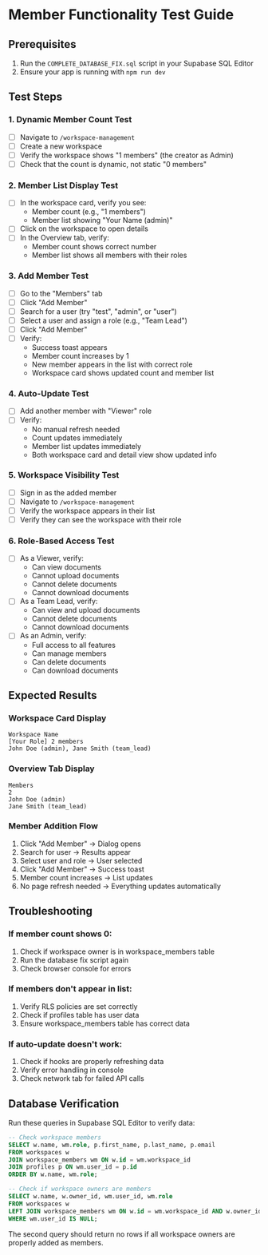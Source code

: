 # Member Functionality Test Guide

## Prerequisites
1. Run the `COMPLETE_DATABASE_FIX.sql` script in your Supabase SQL Editor
2. Ensure your app is running with `npm run dev`

## Test Steps

### 1. Dynamic Member Count Test
- [ ] Navigate to `/workspace-management`
- [ ] Create a new workspace
- [ ] Verify the workspace shows "1 members" (the creator as Admin)
- [ ] Check that the count is dynamic, not static "0 members"

### 2. Member List Display Test
- [ ] In the workspace card, verify you see:
  - Member count (e.g., "1 members")
  - Member list showing "Your Name (admin)"
- [ ] Click on the workspace to open details
- [ ] In the Overview tab, verify:
  - Member count shows correct number
  - Member list shows all members with their roles

### 3. Add Member Test
- [ ] Go to the "Members" tab
- [ ] Click "Add Member"
- [ ] Search for a user (try "test", "admin", or "user")
- [ ] Select a user and assign a role (e.g., "Team Lead")
- [ ] Click "Add Member"
- [ ] Verify:
  - Success toast appears
  - Member count increases by 1
  - New member appears in the list with correct role
  - Workspace card shows updated count and member list

### 4. Auto-Update Test
- [ ] Add another member with "Viewer" role
- [ ] Verify:
  - No manual refresh needed
  - Count updates immediately
  - Member list updates immediately
  - Both workspace card and detail view show updated info

### 5. Workspace Visibility Test
- [ ] Sign in as the added member
- [ ] Navigate to `/workspace-management`
- [ ] Verify the workspace appears in their list
- [ ] Verify they can see the workspace with their role

### 6. Role-Based Access Test
- [ ] As a Viewer, verify:
  - Can view documents
  - Cannot upload documents
  - Cannot delete documents
  - Cannot download documents
- [ ] As a Team Lead, verify:
  - Can view and upload documents
  - Cannot delete documents
  - Cannot download documents
- [ ] As an Admin, verify:
  - Full access to all features
  - Can manage members
  - Can delete documents
  - Can download documents

## Expected Results

### Workspace Card Display
```
Workspace Name
[Your Role] 2 members
John Doe (admin), Jane Smith (team_lead)
```

### Overview Tab Display
```
Members
2
John Doe (admin)
Jane Smith (team_lead)
```

### Member Addition Flow
1. Click "Add Member" → Dialog opens
2. Search for user → Results appear
3. Select user and role → User selected
4. Click "Add Member" → Success toast
5. Member count increases → List updates
6. No page refresh needed → Everything updates automatically

## Troubleshooting

### If member count shows 0:
1. Check if workspace owner is in workspace_members table
2. Run the database fix script again
3. Check browser console for errors

### If members don't appear in list:
1. Verify RLS policies are set correctly
2. Check if profiles table has user data
3. Ensure workspace_members table has correct data

### If auto-update doesn't work:
1. Check if hooks are properly refreshing data
2. Verify error handling in console
3. Check network tab for failed API calls

## Database Verification

Run these queries in Supabase SQL Editor to verify data:

```sql
-- Check workspace members
SELECT w.name, wm.role, p.first_name, p.last_name, p.email
FROM workspaces w
JOIN workspace_members wm ON w.id = wm.workspace_id
JOIN profiles p ON wm.user_id = p.id
ORDER BY w.name, wm.role;

-- Check if workspace owners are members
SELECT w.name, w.owner_id, wm.user_id, wm.role
FROM workspaces w
LEFT JOIN workspace_members wm ON w.id = wm.workspace_id AND w.owner_id = wm.user_id
WHERE wm.user_id IS NULL;
```

The second query should return no rows if all workspace owners are properly added as members.
